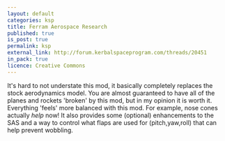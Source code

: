 ```yaml
---
layout: default
categories: ksp
title: Ferram Aerospace Research
published: true
is_post: true
permalink: ksp
external_link: http://forum.kerbalspaceprogram.com/threads/20451
in_pack: true
licence: Creative Commons
---
```


It's hard to not understate this mod, it basically completely replaces the stock aerodynamics model. 
You are almost guaranteed to have all of the planes and rockets 'broken' by this mod, but in my opinion it is worth it. 
Everything 'feels' more balanced with this mod.
For example, nose cones actually *help* now! 
It also provides some (optional) enhancements to the SAS and a way to control what flaps are used for (pitch,yaw,roll) that can help prevent wobbling.